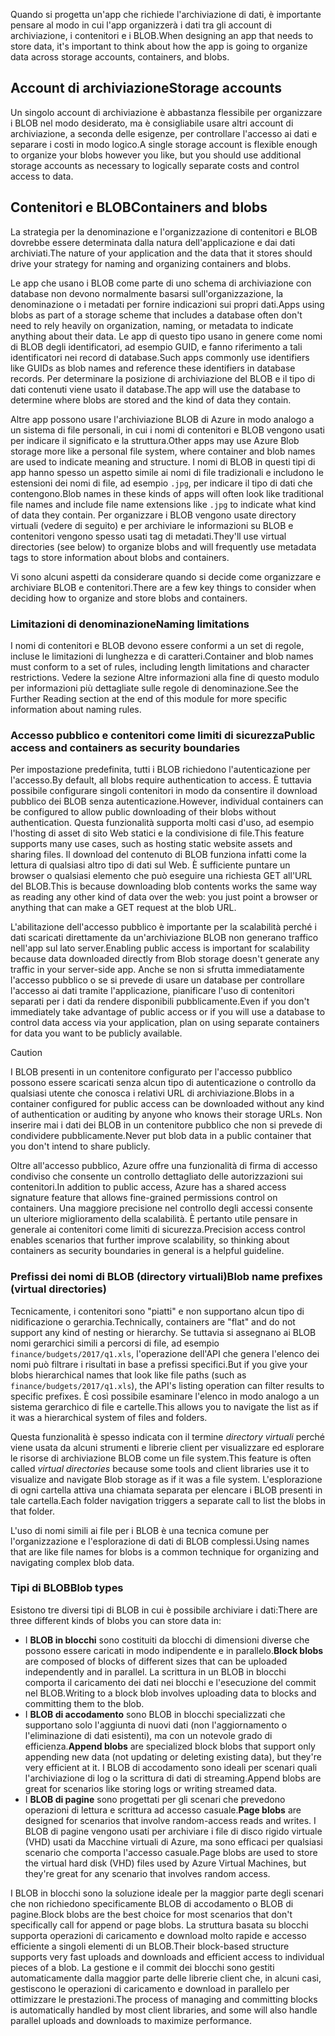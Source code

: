 <span data-ttu-id="595e8-101">Quando si progetta un'app che richiede l'archiviazione di dati, è importante pensare al modo in cui l'app organizzerà i dati tra gli account di archiviazione, i contenitori e i BLOB.</span><span class="sxs-lookup"><span data-stu-id="595e8-101">When designing an app that needs to store data, it's important to think about how the app is going to organize data across storage accounts, containers, and blobs.</span></span>

## <a name="storage-accounts"></a><span data-ttu-id="595e8-102">Account di archiviazione</span><span class="sxs-lookup"><span data-stu-id="595e8-102">Storage accounts</span></span>

<span data-ttu-id="595e8-103">Un singolo account di archiviazione è abbastanza flessibile per organizzare i BLOB nel modo desiderato, ma è consigliabile usare altri account di archiviazione, a seconda delle esigenze, per controllare l'accesso ai dati e separare i costi in modo logico.</span><span class="sxs-lookup"><span data-stu-id="595e8-103">A single storage account is flexible enough to organize your blobs however you like, but you should use additional storage accounts as necessary to logically separate costs and control access to data.</span></span>

## <a name="containers-and-blobs"></a><span data-ttu-id="595e8-104">Contenitori e BLOB</span><span class="sxs-lookup"><span data-stu-id="595e8-104">Containers and blobs</span></span>

<span data-ttu-id="595e8-105">La strategia per la denominazione e l'organizzazione di contenitori e BLOB dovrebbe essere determinata dalla natura dell'applicazione e dai dati archiviati.</span><span class="sxs-lookup"><span data-stu-id="595e8-105">The nature of your application and the data that it stores should drive your strategy for naming and organizing containers and blobs.</span></span>

<span data-ttu-id="595e8-106">Le app che usano i BLOB come parte di uno schema di archiviazione con database non devono normalmente basarsi sull'organizzazione, la denominazione o i metadati per fornire indicazioni sui propri dati.</span><span class="sxs-lookup"><span data-stu-id="595e8-106">Apps using blobs as part of a storage scheme that includes a database often don't need to rely heavily on organization, naming, or metadata to indicate anything about their data.</span></span> <span data-ttu-id="595e8-107">Le app di questo tipo usano in genere come nomi di BLOB degli identificatori, ad esempio GUID, e fanno riferimento a tali identificatori nei record di database.</span><span class="sxs-lookup"><span data-stu-id="595e8-107">Such apps commonly use identifiers like GUIDs as blob names and reference these identifiers in database records.</span></span> <span data-ttu-id="595e8-108">Per determinare la posizione di archiviazione del BLOB e il tipo di dati contenuti viene usato il database.</span><span class="sxs-lookup"><span data-stu-id="595e8-108">The app will use the database to determine where blobs are stored and the kind of data they contain.</span></span>

<span data-ttu-id="595e8-109">Altre app possono usare l'archiviazione BLOB di Azure in modo analogo a un sistema di file personali, in cui i nomi di contenitori e BLOB vengono usati per indicare il significato e la struttura.</span><span class="sxs-lookup"><span data-stu-id="595e8-109">Other apps may use Azure Blob storage more like a personal file system, where container and blob names are used to indicate meaning and structure.</span></span> <span data-ttu-id="595e8-110">I nomi di BLOB in questi tipi di app hanno spesso un aspetto simile ai nomi di file tradizionali e includono le estensioni dei nomi di file, ad esempio `.jpg`, per indicare il tipo di dati che contengono.</span><span class="sxs-lookup"><span data-stu-id="595e8-110">Blob names in these kinds of apps will often look like traditional file names and include file name extensions like `.jpg` to indicate what kind of data they contain.</span></span> <span data-ttu-id="595e8-111">Per organizzare i BLOB vengono usate directory virtuali (vedere di seguito) e per archiviare le informazioni su BLOB e contenitori vengono spesso usati tag di metadati.</span><span class="sxs-lookup"><span data-stu-id="595e8-111">They'll use virtual directories (see below) to organize blobs and will frequently use metadata tags to store information about blobs and containers.</span></span>

<span data-ttu-id="595e8-112">Vi sono alcuni aspetti da considerare quando si decide come organizzare e archiviare BLOB e contenitori.</span><span class="sxs-lookup"><span data-stu-id="595e8-112">There are a few key things to consider when deciding how to organize and store blobs and containers.</span></span>

### <a name="naming-limitations"></a><span data-ttu-id="595e8-113">Limitazioni di denominazione</span><span class="sxs-lookup"><span data-stu-id="595e8-113">Naming limitations</span></span>

<span data-ttu-id="595e8-114">I nomi di contenitori e BLOB devono essere conformi a un set di regole, incluse le limitazioni di lunghezza e di caratteri.</span><span class="sxs-lookup"><span data-stu-id="595e8-114">Container and blob names must conform to a set of rules, including length limitations and character restrictions.</span></span> <span data-ttu-id="595e8-115">Vedere la sezione Altre informazioni alla fine di questo modulo per informazioni più dettagliate sulle regole di denominazione.</span><span class="sxs-lookup"><span data-stu-id="595e8-115">See the Further Reading section at the end of this module for more specific information about naming rules.</span></span>

### <a name="public-access-and-containers-as-security-boundaries"></a><span data-ttu-id="595e8-116">Accesso pubblico e contenitori come limiti di sicurezza</span><span class="sxs-lookup"><span data-stu-id="595e8-116">Public access and containers as security boundaries</span></span>

<span data-ttu-id="595e8-117">Per impostazione predefinita, tutti i BLOB richiedono l'autenticazione per l'accesso.</span><span class="sxs-lookup"><span data-stu-id="595e8-117">By default, all blobs require authentication to access.</span></span> <span data-ttu-id="595e8-118">È tuttavia possibile configurare singoli contenitori in modo da consentire il download pubblico dei BLOB senza autenticazione.</span><span class="sxs-lookup"><span data-stu-id="595e8-118">However, individual containers can be configured to allow public downloading of their blobs without authentication.</span></span> <span data-ttu-id="595e8-119">Questa funzionalità supporta molti casi d'uso, ad esempio l'hosting di asset di sito Web statici e la condivisione di file.</span><span class="sxs-lookup"><span data-stu-id="595e8-119">This feature supports many use cases, such as hosting static website assets and sharing files.</span></span> <span data-ttu-id="595e8-120">Il download del contenuto di BLOB funziona infatti come la lettura di qualsiasi altro tipo di dati sul Web. È sufficiente puntare un browser o qualsiasi elemento che può eseguire una richiesta GET all'URL del BLOB.</span><span class="sxs-lookup"><span data-stu-id="595e8-120">This is because downloading blob contents works the same way as reading any other kind of data over the web: you just point a browser or anything that can make a GET request at the blob URL.</span></span>

<span data-ttu-id="595e8-121">L'abilitazione dell'accesso pubblico è importante per la scalabilità perché i dati scaricati direttamente da un'archiviazione BLOB non generano traffico nell'app sul lato server.</span><span class="sxs-lookup"><span data-stu-id="595e8-121">Enabling public access is important for scalability because data downloaded directly from Blob storage doesn't generate any traffic in your server-side app.</span></span> <span data-ttu-id="595e8-122">Anche se non si sfrutta immediatamente l'accesso pubblico o se si prevede di usare un database per controllare l'accesso ai dati tramite l'applicazione, pianificare l'uso di contenitori separati per i dati da rendere disponibili pubblicamente.</span><span class="sxs-lookup"><span data-stu-id="595e8-122">Even if you don't immediately take advantage of public access or if you will use a database to control data access via your application, plan on using separate containers for data you want to be publicly available.</span></span>

> [!CAUTION]
> <span data-ttu-id="595e8-123">I BLOB presenti in un contenitore configurato per l'accesso pubblico possono essere scaricati senza alcun tipo di autenticazione o controllo da qualsiasi utente che conosca i relativi URL di archiviazione.</span><span class="sxs-lookup"><span data-stu-id="595e8-123">Blobs in a container configured for public access can be downloaded without any kind of authentication or auditing by anyone who knows their storage URLs.</span></span> <span data-ttu-id="595e8-124">Non inserire mai i dati dei BLOB in un contenitore pubblico che non si prevede di condividere pubblicamente.</span><span class="sxs-lookup"><span data-stu-id="595e8-124">Never put blob data in a public container that you don't intend to share publicly.</span></span>

<span data-ttu-id="595e8-125">Oltre all'accesso pubblico, Azure offre una funzionalità di firma di accesso condiviso che consente un controllo dettagliato delle autorizzazioni sui contenitori.</span><span class="sxs-lookup"><span data-stu-id="595e8-125">In addition to public access, Azure has a shared access signature feature that allows fine-grained permissions control on containers.</span></span> <span data-ttu-id="595e8-126">Una maggiore precisione nel controllo degli accessi consente un ulteriore miglioramento della scalabilità. È pertanto utile pensare in generale ai contenitori come limiti di sicurezza.</span><span class="sxs-lookup"><span data-stu-id="595e8-126">Precision access control enables scenarios that further improve scalability, so thinking about containers as security boundaries in general is a helpful guideline.</span></span>

### <a name="blob-name-prefixes-virtual-directories"></a><span data-ttu-id="595e8-127">Prefissi dei nomi di BLOB (directory virtuali)</span><span class="sxs-lookup"><span data-stu-id="595e8-127">Blob name prefixes (virtual directories)</span></span>

<span data-ttu-id="595e8-128">Tecnicamente, i contenitori sono "piatti" e non supportano alcun tipo di nidificazione o gerarchia.</span><span class="sxs-lookup"><span data-stu-id="595e8-128">Technically, containers are "flat" and do not support any kind of nesting or hierarchy.</span></span> <span data-ttu-id="595e8-129">Se tuttavia si assegnano ai BLOB nomi gerarchici simili a percorsi di file, ad esempio `finance/budgets/2017/q1.xls`, l'operazione dell'API che genera l'elenco dei nomi può filtrare i risultati in base a prefissi specifici.</span><span class="sxs-lookup"><span data-stu-id="595e8-129">But if you give your blobs hierarchical names that look like file paths (such as `finance/budgets/2017/q1.xls`), the API's listing operation can filter results to specific prefixes.</span></span> <span data-ttu-id="595e8-130">È così possibile esaminare l'elenco in modo analogo a un sistema gerarchico di file e cartelle.</span><span class="sxs-lookup"><span data-stu-id="595e8-130">This allows you to navigate the list as if it was a hierarchical system of files and folders.</span></span>

<span data-ttu-id="595e8-131">Questa funzionalità è spesso indicata con il termine *directory virtuali* perché viene usata da alcuni strumenti e librerie client per visualizzare ed esplorare le risorse di archiviazione BLOB come un file system.</span><span class="sxs-lookup"><span data-stu-id="595e8-131">This feature is often called *virtual directories* because some tools and client libraries use it to visualize and navigate Blob storage as if it was a file system.</span></span> <span data-ttu-id="595e8-132">L'esplorazione di ogni cartella attiva una chiamata separata per elencare i BLOB presenti in tale cartella.</span><span class="sxs-lookup"><span data-stu-id="595e8-132">Each folder navigation triggers a separate call to list the blobs in that folder.</span></span>

<span data-ttu-id="595e8-133">L'uso di nomi simili ai file per i BLOB è una tecnica comune per l'organizzazione e l'esplorazione di dati di BLOB complessi.</span><span class="sxs-lookup"><span data-stu-id="595e8-133">Using names that are like file names for blobs is a common technique for organizing and navigating complex blob data.</span></span>

### <a name="blob-types"></a><span data-ttu-id="595e8-134">Tipi di BLOB</span><span class="sxs-lookup"><span data-stu-id="595e8-134">Blob types</span></span>

<span data-ttu-id="595e8-135">Esistono tre diversi tipi di BLOB in cui è possibile archiviare i dati:</span><span class="sxs-lookup"><span data-stu-id="595e8-135">There are three different kinds of blobs you can store data in:</span></span>

- <span data-ttu-id="595e8-136">I **BLOB in blocchi** sono costituiti da blocchi di dimensioni diverse che possono essere caricati in modo indipendente e in parallelo.</span><span class="sxs-lookup"><span data-stu-id="595e8-136">**Block blobs** are composed of blocks of different sizes that can be uploaded independently and in parallel.</span></span> <span data-ttu-id="595e8-137">La scrittura in un BLOB in blocchi comporta il caricamento dei dati nei blocchi e l'esecuzione del commit nel BLOB.</span><span class="sxs-lookup"><span data-stu-id="595e8-137">Writing to a block blob involves uploading data to blocks and committing them to the blob.</span></span>
- <span data-ttu-id="595e8-138">I **BLOB di accodamento** sono BLOB in blocchi specializzati che supportano solo l'aggiunta di nuovi dati (non l'aggiornamento o l'eliminazione di dati esistenti), ma con un notevole grado di efficienza.</span><span class="sxs-lookup"><span data-stu-id="595e8-138">**Append blobs** are specialized block blobs that support only appending new data (not updating or deleting existing data), but they're very efficient at it.</span></span> <span data-ttu-id="595e8-139">I BLOB di accodamento sono ideali per scenari quali l'archiviazione di log o la scrittura di dati di streaming.</span><span class="sxs-lookup"><span data-stu-id="595e8-139">Append blobs are great for scenarios like storing logs or writing streamed data.</span></span>
- <span data-ttu-id="595e8-140">I **BLOB di pagine** sono progettati per gli scenari che prevedono operazioni di lettura e scrittura ad accesso casuale.</span><span class="sxs-lookup"><span data-stu-id="595e8-140">**Page blobs** are designed for scenarios that involve random-access reads and writes.</span></span> <span data-ttu-id="595e8-141">I BLOB di pagine vengono usati per archiviare i file di disco rigido virtuale (VHD) usati da Macchine virtuali di Azure, ma sono efficaci per qualsiasi scenario che comporta l'accesso casuale.</span><span class="sxs-lookup"><span data-stu-id="595e8-141">Page blobs are used to store the virtual hard disk (VHD) files used by Azure Virtual Machines, but they're great for any scenario that involves random access.</span></span>

<span data-ttu-id="595e8-142">I BLOB in blocchi sono la soluzione ideale per la maggior parte degli scenari che non richiedono specificamente BLOB di accodamento o BLOB di pagine.</span><span class="sxs-lookup"><span data-stu-id="595e8-142">Block blobs are the best choice for most scenarios that don't specifically call for append or page blobs.</span></span> <span data-ttu-id="595e8-143">La struttura basata su blocchi supporta operazioni di caricamento e download molto rapide e accesso efficiente a singoli elementi di un BLOB.</span><span class="sxs-lookup"><span data-stu-id="595e8-143">Their block-based structure supports very fast uploads and downloads and efficient access to individual pieces of a blob.</span></span> <span data-ttu-id="595e8-144">La gestione e il commit dei blocchi sono gestiti automaticamente dalla maggior parte delle librerie client che, in alcuni casi, gestiscono le operazioni di caricamento e download in parallelo per ottimizzare le prestazioni.</span><span class="sxs-lookup"><span data-stu-id="595e8-144">The process of managing and committing blocks is automatically handled by most client libraries, and some will also handle parallel uploads and downloads to maximize performance.</span></span>